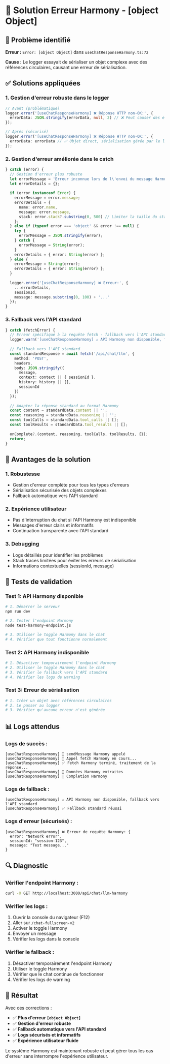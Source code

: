 # 🔧 Solution Erreur Harmony - [object Object]

## 🐛 Problème identifié

**Erreur :** `Error: [object Object]` dans `useChatResponseHarmony.ts:72`

**Cause :** Le logger essayait de sérialiser un objet complexe avec des références circulaires, causant une erreur de sérialisation.

## ✅ Solutions appliquées

### 1. **Gestion d'erreur robuste dans le logger**
```typescript
// Avant (problématique)
logger.error('[useChatResponseHarmony] ❌ Réponse HTTP non-OK:', {
  errorData: JSON.stringify(errorData, null, 2) // ❌ Peut causer des erreurs de sérialisation
});

// Après (sécurisé)
logger.error('[useChatResponseHarmony] ❌ Réponse HTTP non-OK:', {
  errorData: errorData // ✅ Objet direct, sérialisation gérée par le logger
});
```

### 2. **Gestion d'erreur améliorée dans le catch**
```typescript
} catch (error) {
  // Gestion d'erreur plus robuste
  let errorMessage = 'Erreur inconnue lors de l\'envoi du message Harmony';
  let errorDetails = {};
  
  if (error instanceof Error) {
    errorMessage = error.message;
    errorDetails = {
      name: error.name,
      message: error.message,
      stack: error.stack?.substring(0, 500) // Limiter la taille du stack
    };
  } else if (typeof error === 'object' && error !== null) {
    try {
      errorMessage = JSON.stringify(error);
    } catch {
      errorMessage = String(error);
    }
    errorDetails = { error: String(error) };
  } else {
    errorMessage = String(error);
    errorDetails = { error: String(error) };
  }
  
  logger.error('[useChatResponseHarmony] ❌ Erreur:', {
    ...errorDetails,
    sessionId,
    message: message.substring(0, 100) + '...'
  });
}
```

### 3. **Fallback vers l'API standard**
```typescript
} catch (fetchError) {
  // Erreur spécifique à la requête fetch - fallback vers l'API standard
  logger.warn('[useChatResponseHarmony] ⚠️ API Harmony non disponible, fallback vers l\'API standard');
  
  // Fallback vers l'API standard
  const standardResponse = await fetch('/api/chat/llm', {
    method: 'POST',
    headers,
    body: JSON.stringify({
      message,
      context: context || { sessionId }, 
      history: history || [],
      sessionId
    })
  });
  
  // Adapter la réponse standard au format Harmony
  const content = standardData.content || '';
  const reasoning = standardData.reasoning || '';
  const toolCalls = standardData.tool_calls || [];
  const toolResults = standardData.tool_results || [];
  
  onComplete?.(content, reasoning, toolCalls, toolResults, {});
  return;
}
```

## 🎯 Avantages de la solution

### 1. **Robustesse**
- Gestion d'erreur complète pour tous les types d'erreurs
- Sérialisation sécurisée des objets complexes
- Fallback automatique vers l'API standard

### 2. **Expérience utilisateur**
- Pas d'interruption du chat si l'API Harmony est indisponible
- Messages d'erreur clairs et informatifs
- Continuation transparente avec l'API standard

### 3. **Debugging**
- Logs détaillés pour identifier les problèmes
- Stack traces limitées pour éviter les erreurs de sérialisation
- Informations contextuelles (sessionId, message)

## 🧪 Tests de validation

### **Test 1: API Harmony disponible**
```bash
# 1. Démarrer le serveur
npm run dev

# 2. Tester l'endpoint Harmony
node test-harmony-endpoint.js

# 3. Utiliser le toggle Harmony dans le chat
# 4. Vérifier que tout fonctionne normalement
```

### **Test 2: API Harmony indisponible**
```bash
# 1. Désactiver temporairement l'endpoint Harmony
# 2. Utiliser le toggle Harmony dans le chat
# 3. Vérifier le fallback vers l'API standard
# 4. Vérifier les logs de warning
```

### **Test 3: Erreur de sérialisation**
```bash
# 1. Créer un objet avec références circulaires
# 2. Le passer au logger
# 3. Vérifier qu'aucune erreur n'est générée
```

## 📊 Logs attendus

### **Logs de succès :**
```
[useChatResponseHarmony] 🎼 sendMessage Harmony appelé
[useChatResponseHarmony] 🔄 Appel fetch Harmony en cours...
[useChatResponseHarmony] ✅ Fetch Harmony terminé, traitement de la réponse...
[useChatResponseHarmony] 🎯 Données Harmony extraites
[useChatResponseHarmony] 🎉 Completion Harmony
```

### **Logs de fallback :**
```
[useChatResponseHarmony] ⚠️ API Harmony non disponible, fallback vers l'API standard
[useChatResponseHarmony] ✅ Fallback standard réussi
```

### **Logs d'erreur (sécurisés) :**
```
[useChatResponseHarmony] ❌ Erreur de requête Harmony: {
  error: "Network error",
  sessionId: "session-123",
  message: "Test message..."
}
```

## 🔍 Diagnostic

### **Vérifier l'endpoint Harmony :**
```bash
curl -X GET http://localhost:3000/api/chat/llm-harmony
```

### **Vérifier les logs :**
1. Ouvrir la console du navigateur (F12)
2. Aller sur `/chat-fullscreen-v2`
3. Activer le toggle Harmony
4. Envoyer un message
5. Vérifier les logs dans la console

### **Vérifier le fallback :**
1. Désactiver temporairement l'endpoint Harmony
2. Utiliser le toggle Harmony
3. Vérifier que le chat continue de fonctionner
4. Vérifier les logs de warning

## 🎉 Résultat

Avec ces corrections :
- ✅ **Plus d'erreur `[object Object]`**
- ✅ **Gestion d'erreur robuste**
- ✅ **Fallback automatique vers l'API standard**
- ✅ **Logs sécurisés et informatifs**
- ✅ **Expérience utilisateur fluide**

Le système Harmony est maintenant robuste et peut gérer tous les cas d'erreur sans interrompre l'expérience utilisateur.

